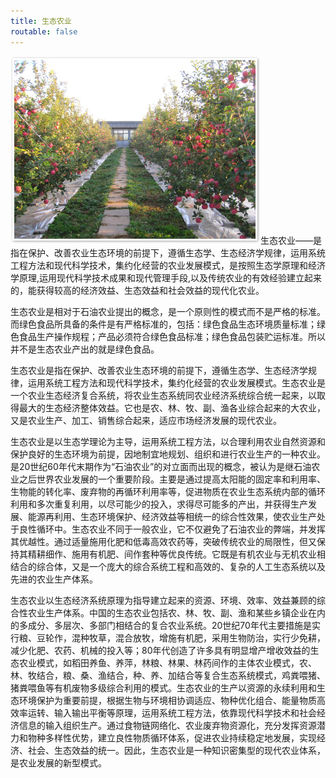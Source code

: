 ```yaml
---
title: 生态农业
routable: false
---
```


![生态农业](a1.jpg?class=float-left)生态农业——是指在保护、改善农业生态环境的前提下，遵循生态学、生态经济学规律，运用系统工程方法和现代科学技术，集约化经营的农业发展模式，是按照生态学原理和经济学原理,运用现代科学技术成果和现代管理手段,以及传统农业的有效经验建立起来的，能获得较高的经济效益、生态效益和社会效益的现代化农业。  　　

生态农业是相对于石油农业提出的概念，是一个原则性的模式而不是严格的标准。而绿色食品所具备的条件是有严格标准的，包括：绿色食品生态环境质量标准；绿色食品生产操作规程；产品必须符合绿色食品标准；绿色食品包装贮运标准。所以并不是生态农业产出的就是绿色食品。
 
生态农业是指在保护、改善农业生态环境的前提下，遵循生态学、生态经济学规律，运用系统工程方法和现代科学技术，集约化经营的农业发展模式。生态农业是一个农业生态经济复合系统，将农业生态系统同农业经济系统综合统一起来，以取得最大的生态经济整体效益。它也是农、林、牧、副、渔各业综合起来的大农业，又是农业生产、加工、销售综合起来，适应市场经济发展的现代农业。

生态农业是以生态学理论为主导，运用系统工程方法，以合理利用农业自然资源和保护良好的生态环境为前提，因地制宜地规划、组织和进行农业生产的一种农业。是20世纪60年代末期作为“石油农业”的对立面而出现的概念，被认为是继石油农业之后世界农业发展的一个重要阶段。主要是通过提高太阳能的固定率和利用率、生物能的转化率、废弃物的再循环利用率等，促进物质在农业生态系统内部的循环利用和多次重复利用，以尽可能少的投入，求得尽可能多的产出，并获得生产发展、能源再利用、生态环境保护、经济效益等相统一的综合性效果，使农业生产处于良性循环中。生态农业不同于一般农业，它不仅避免了石油农业的弊端，并发挥其优越性。通过适量施用化肥和低毒高效农药等，突破传统农业的局限性，但又保持其精耕细作、施用有机肥、间作套种等优良传统。它既是有机农业与无机农业相结合的综合体，又是一个庞大的综合系统工程和高效的、复杂的人工生态系统以及先进的农业生产体系。  
 
生态农业以生态经济系统原理为指导建立起来的资源、环境、效率、效益兼顾的综合性农业生产体系。中国的生态农业包括农、林、牧、副、渔和某些乡镇企业在内的多成分、多层次、多部门相结合的复合农业系统。20世纪70年代主要措施是实行粮、豆轮作，混种牧草，混合放牧，增施有机肥，采用生物防治，实行少免耕，减少化肥、农药、机械的投入等；80年代创造了许多具有明显增产增收效益的生态农业模式，如稻田养鱼、养萍，林粮、林果、林药间作的主体农业模式，农、林、牧结合，粮、桑、渔结合，种、养、加结合等复合生态系统模式，鸡粪喂猪、猪粪喂鱼等有机废物多级综合利用的模式。生态农业的生产以资源的永续利用和生态环境保护为重要前提，根据生物与环境相协调适应、物种优化组合、能量物质高效率运转、输入输出平衡等原理，运用系统工程方法，依靠现代科学技术和社会经济信息的输入组织生产。通过食物链网络化、农业废弃物资源化，充分发挥资源潜力和物种多样性优势，建立良性物质循环体系，促进农业持续稳定地发展，实现经济、社会、生态效益的统一。因此，生态农业是一种知识密集型的现代农业体系，是农业发展的新型模式。